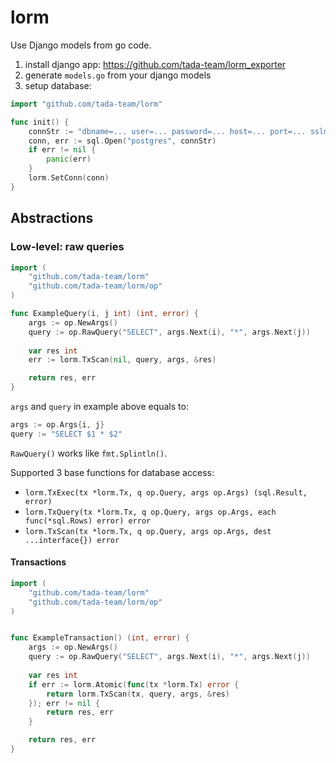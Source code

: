# lorm

Use Django models from go code.

1. install django app: https://github.com/tada-team/lorm_exporter
2. generate `models.go` from your django models
3. setup database:

```go
import "github.com/tada-team/lorm"

func init() {
    connStr := "dbname=... user=... password=... host=... port=... sslmode=..."
    conn, err := sql.Open("postgres", connStr)
    if err != nil {
        panic(err)
    }
    lorm.SetConn(conn)
}
```

## Abstractions

### Low-level: raw queries

```go
import (
    "github.com/tada-team/lorm"
    "github.com/tada-team/lorm/op"
)

func ExampleQuery(i, j int) (int, error) {
    args := op.NewArgs()
    query := op.RawQuery("SELECT", args.Next(i), "*", args.Next(j))
    
    var res int    
    err := lorm.TxScan(nil, query, args, &res)

    return res, err
}
```

`args` and `query` in example above equals to:
```go
args := op.Args{i, j}
query := "SELECT $1 * $2"
```

`RawQuery()` works like `fmt.Splintln()`.

Supported 3 base functions for database access:
* `lorm.TxExec(tx *lorm.Tx, q op.Query, args op.Args) (sql.Result, error)`
* `lorm.TxQuery(tx *lorm.Tx, q op.Query, args op.Args, each func(*sql.Rows) error) error`
* `lorm.TxScan(tx *lorm.Tx, q op.Query, args op.Args, dest ...interface{}) error`

#### Transactions

```go
import (
    "github.com/tada-team/lorm"
    "github.com/tada-team/lorm/op"
)


func ExampleTransaction() (int, error) {
    args := op.NewArgs()
    query := op.RawQuery("SELECT", args.Next(i), "*", args.Next(j))
    
    var res int    
    if err := lorm.Atomic(func(tx *lorm.Tx) error {
        return lorm.TxScan(tx, query, args, &res)    	
    }); err != nil {
        return res, err
    }

    return res, err
} 
```
